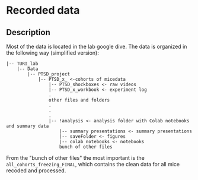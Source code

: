 # Recorded data

## Description

Most of the data is located in the lab google dive. The data is organized in the following way (simplified version):

```
|-- TURI_lab
    |-- Data
        |-- PTSD_project
            |-- PTSD_x_ <-cohorts of micedata
                |-- PTSD_shockboxes <- raw videos
                |-- PTSD_x_workbook <- experiment log
                .
                other files and folders
                .
                .
                .
                |-- !analysis <- analysis folder with Colab notebooks and summary data
                    |-- summary presentations <- summary presentations
                    |-- saveFolder <- figures
                    |-- colab notebooks <- notebooks
                    bunch of other files
```

From the "bunch of other files" the most important is the `all_cohorts_freezing_FINAL`, which contains the clean data for all mice recoded and processed.